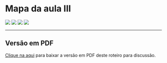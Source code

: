 # Mapa da aula III

![](imgs/pagina6.png)
![](imgs/pagina7.png)
![](imgs/pagina8.png)
![](imgs/pagina9.png)

---

## Versão em PDF

[Clique na aqui](pdf/mapa3.pdf) para baixar a versão em PDF deste roteiro para discussão.